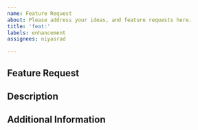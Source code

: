 ```yaml
---
name: Feature Request
about: Please address your ideas, and feature requests here.
title: 'feat:'
labels: enhancement
assignees: niyasrad

---
```


## Feature Request
<!-- Provide a brief description of the feature you are requesting -->

## Description
<!-- Describe in more detail what the feature entails and how it would benefit the project -->

## Additional Information
<!-- Provide any additional information or context that may be helpful -->
